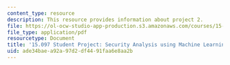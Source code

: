 ```yaml
---
content_type: resource
description: This resource provides information about project 2.
file: https://ol-ocw-studio-app-production.s3.amazonaws.com/courses/15-097-prediction-machine-learning-and-statistics-spring-2012/ade34baea92a97d2df4491faa6e8aa2b_MIT15_097S12_proj2.pdf
file_type: application/pdf
resourcetype: Document
title: '15.097 Student Project: Security Analysis using Machine Learning'
uid: ade34bae-a92a-97d2-df44-91faa6e8aa2b
---
```

